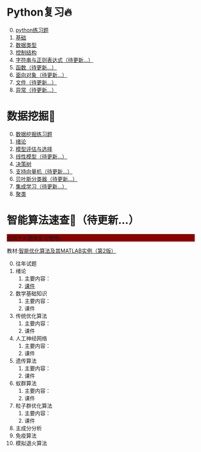# Python复习🔥

0. [python练习题](笔记/2021Python语言程序期末试卷.md)
1. [基础](笔记/python01基础.md)
2. [数据类型](笔记/python02数据类型.md)
3. [控制结构](笔记/python03控制结构.md)
4. [字符串与正则表达式（待更新...）]()
5. [函数（待更新...）]()
6. [面向对象（待更新...）]()
7. [文件（待更新...）]()
8. [异常（待更新...）]()

# 数据挖掘🔋

0. [数据挖掘练习题](数据挖掘/00练习题.md)
1. [绪论](数据挖掘/01绪论.md)
2. [模型评估与选择](数据挖掘/02模型评估与选择.md)
3. [线性模型（待更新...）](数据挖掘/03线性模型.md)
4. [决策树](数据挖掘/04决策树.md)
5. [支持向量机（待更新...）](数据挖掘/05支持向量机.md)
6. [贝叶斯分类器（待更新...）](数据挖掘/06贝叶斯分类器.md)
7. [集成学习（待更新...）](数据挖掘/07集成学习.md)
8. [聚类](数据挖掘/08聚类.md)

# 智能算法速查🚩（待更新...）

<p style="background-color: darkred">仅供个人期末复习使用。</p>

教材:[智能优化算法及其MATLAB实例（第2版）](智能算法/pdf/b01.pdf)

0. 往年试题
1. 绪论
   1. 主要内容：
   2. [课件](智能算法/pdf/z01.pdf)
2. 数学基础知识
   1. 主要内容：
   2. 课件
3. 传统优化算法
   1. 主要内容：
   2. 课件
4. 人工神经网络
   1. 主要内容：
   2. 课件
5. 遗传算法
   1. 主要内容：
   2. 课件
6. 蚁群算法
   1. 主要内容：
   2. 课件
7. 粒子群优化算法
   1. 主要内容：
   2. 课件
8. 主成分分析
9. 免疫算法
10. 模拟退火算法